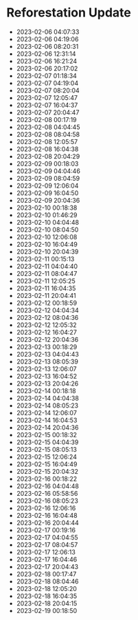# Reforestation Update
- 2023-02-06 04:07:33
- 2023-02-06 04:19:06
- 2023-02-06 08:20:31
- 2023-02-06 12:31:14
- 2023-02-06 16:21:24
- 2023-02-06 20:17:02
- 2023-02-07 01:18:34
- 2023-02-07 04:19:04
- 2023-02-07 08:20:04
- 2023-02-07 12:05:47
- 2023-02-07 16:04:37
- 2023-02-07 20:04:47
- 2023-02-08 00:17:19
- 2023-02-08 04:04:45
- 2023-02-08 08:04:58
- 2023-02-08 12:05:57
- 2023-02-08 16:04:38
- 2023-02-08 20:04:29
- 2023-02-09 00:18:03
- 2023-02-09 04:04:46
- 2023-02-09 08:04:59
- 2023-02-09 12:06:04
- 2023-02-09 16:04:50
- 2023-02-09 20:04:36
- 2023-02-10 00:18:38
- 2023-02-10 01:46:29
- 2023-02-10 04:04:48
- 2023-02-10 08:04:50
- 2023-02-10 12:06:08
- 2023-02-10 16:04:49
- 2023-02-10 20:04:39
- 2023-02-11 00:15:13
- 2023-02-11 04:04:40
- 2023-02-11 08:04:47
- 2023-02-11 12:05:25
- 2023-02-11 16:04:35
- 2023-02-11 20:04:41
- 2023-02-12 00:18:59
- 2023-02-12 04:04:34
- 2023-02-12 08:04:36
- 2023-02-12 12:05:32
- 2023-02-12 16:04:27
- 2023-02-12 20:04:36
- 2023-02-13 00:18:29
- 2023-02-13 04:04:43
- 2023-02-13 08:05:39
- 2023-02-13 12:06:07
- 2023-02-13 16:04:52
- 2023-02-13 20:04:26
- 2023-02-14 00:18:18
- 2023-02-14 04:04:38
- 2023-02-14 08:05:23
- 2023-02-14 12:06:07
- 2023-02-14 16:04:53
- 2023-02-14 20:04:36
- 2023-02-15 00:18:32
- 2023-02-15 04:04:39
- 2023-02-15 08:05:13
- 2023-02-15 12:06:24
- 2023-02-15 16:04:49
- 2023-02-15 20:04:32
- 2023-02-16 00:18:22
- 2023-02-16 04:04:48
- 2023-02-16 05:58:56
- 2023-02-16 08:05:23
- 2023-02-16 12:06:16
- 2023-02-16 16:04:48
- 2023-02-16 20:04:44
- 2023-02-17 00:19:16
- 2023-02-17 04:04:55
- 2023-02-17 08:04:57
- 2023-02-17 12:06:13
- 2023-02-17 16:04:46
- 2023-02-17 20:04:43
- 2023-02-18 00:17:47
- 2023-02-18 08:04:46
- 2023-02-18 12:05:20
- 2023-02-18 16:04:35
- 2023-02-18 20:04:15
- 2023-02-19 00:18:50
